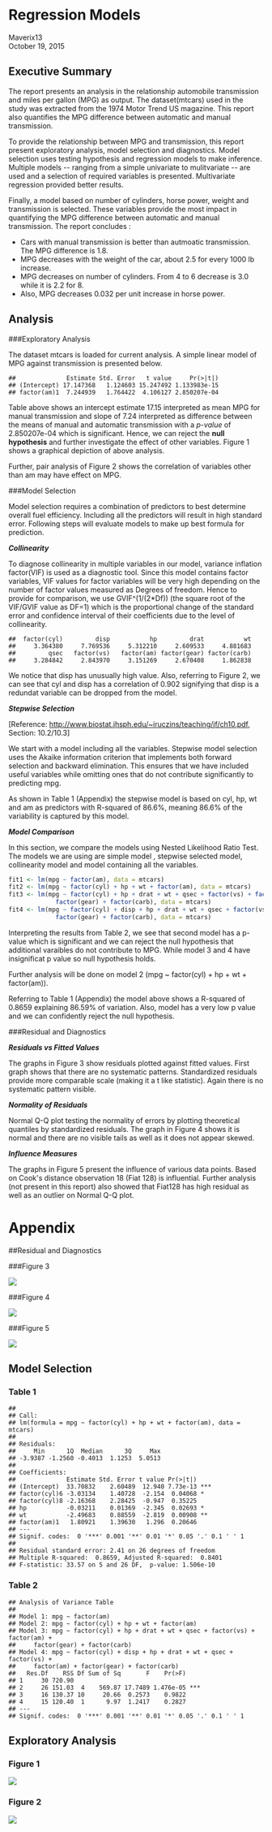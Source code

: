 # Regression Models
Maverix13  
October 19, 2015  

## Executive Summary

The report presents an analysis in the relationship automobile transmission and miles per gallon (MPG) as output. The dataset(mtcars) used in the study was extracted from the 1974 Motor Trend US magazine. This report also quantifies the MPG difference between automatic and manual transmission.

To provide the relationship between MPG and transmission, this report present exploratory analysis, model selection and diagnostics. Model selection uses testing hypothesis and regression models to make inference. Multiple models -- ranging from a simple univariate to mulitvariate -- are used and a selection of required variables is presented. Multivariate regression provided better results. 

Finally, a model based on number of cylinders, horse power, weight and transmission is selected. These variables provide the most impact in quantifying the MPG difference between automatic and manual transmission. The report concludes :


* Cars with manual transmission is better than autmoatic transmission. The MPG difference is 1.8.
* MPG decreases with the weight of the car, about 2.5 for every 1000 lb increase.
* MPG decreases on number of cylinders. From 4 to 6 decrease is 3.0 while it is 2.2 for 8.
* Also, MPG decreases 0.032 per unit increase in horse power.

## Analysis

###Exploratory Analysis

The dataset mtcars is loaded for current analysis. A simple linear model of MPG against transmission is presented below.


```
##              Estimate Std. Error   t value     Pr(>|t|)
## (Intercept) 17.147368   1.124603 15.247492 1.133983e-15
## factor(am)1  7.244939   1.764422  4.106127 2.850207e-04
```

Table above shows an intercept estimate 17.15 interpreted as mean MPG for manual transmission and slope of 7.24 interpreted as difference between the means of manual and automatic transmission with a *p-value* of 2.850207e-04 which is significant. Hence, we can reject the **null hypothesis** and further investigate the effect of other variables. Figure 1 shows a graphical depiction of above analysis.

Further, pair analysis of Figure 2 shows the correlation of variables other than am may have effect on MPG. 

###Model Selection

Model selection requires a combination of predictors to best determine overall fuel efficiency. Including all the predictors will result in high standard error. Following steps will evaluate models to make up best formula for prediction.

***Collinearity***

To diagnose collinearity in multiple variables in our model, variance inflation factor(VIF) is used as a diagnostic tool. Since this model contains factor variables, VIF values for factor variables will be very high depending on the number of factor values measured as Degrees of freedom. Hence to provide for comparison, we use GVIF^(1/(2*Df)) (the square root of the VIF/GVIF value as DF=1) which is the proportional change of the standard error and confidence interval of their coefficients due to the level of collinearity.

```
##  factor(cyl)         disp           hp         drat           wt 
##     3.364380     7.769536     5.312210     2.609533     4.881683 
##         qsec   factor(vs)   factor(am) factor(gear) factor(carb) 
##     3.284842     2.843970     3.151269     2.670408     1.862838
```

We notice that disp has unusually high value. Also, referring to Figure 2, we can see that cyl and disp has a correlation of 0.902 signifying that disp is a redundat variable can be dropped from the model.

***Stepwise Selection***

[Reference: http://www.biostat.jhsph.edu/~iruczins/teaching/jf/ch10.pdf, Section: 10.2/10.3]

We start with a model including all the variables. Stepwise model selection uses the Akaike information criterion that implements both forward selection and backward elimination. This ensures that we have included useful variables while omitting ones that do not contribute significantly to predicting mpg.



As shown in Table 1 (Appendix) the stepwise model is based on cyl, hp, wt and am as predictors with R-squared of 86.6%, meaning 86.6% of the variability is captured by this model.

***Model Comparison***

In this section, we compare the models using Nested Likelihood Ratio Test. The models we are using are simple model , stepwise selected model, collinearity model and model containing all the variables.


```r
fit1 <- lm(mpg ~ factor(am), data = mtcars)
fit2 <- lm(mpg ~ factor(cyl) + hp + wt + factor(am), data = mtcars)
fit3 <- lm(mpg ~ factor(cyl) + hp + drat + wt + qsec + factor(vs) + factor(am) + 
             factor(gear) + factor(carb), data = mtcars)
fit4 <- lm(mpg ~ factor(cyl) + disp + hp + drat + wt + qsec + factor(vs) + factor(am) + 
             factor(gear) + factor(carb), data = mtcars)
```

Interpreting the results from Table 2, we see that second model has a p-value which is significant and we can reject the null hypothesis that additional varaibles do not contribute to MPG. While model 3 and 4 have insignificat p value so null hypothesis holds.

Further analysis will be done on model 2 (mpg ~ factor(cyl) + hp + wt + factor(am)). 

Referring to Table 1 (Appendix) the model above shows a R-squared of 0.8659 explaining 86.59% of variation. Also, model has a very low p value and we can confidently reject the null hypothesis.

###Residual and Diagnostics

***Residuals vs Fitted Values***

The graphs in Figure 3 show residuals plotted against fitted values. First graph shows that there are no systematic patterns. Standardized residuals provide more comparable scale (making it a t like statistic). Again there is no systematic pattern visible.

***Normality of Residuals***

Normal Q-Q plot testing the normality of errors by plotting theoretical quantiles by standardized residuals. The graph in Figure 4 shows it is normal and there are no visible tails as well as it does not appear skewed.

***Influence Measures***

The graphs in Figure 5 present the influence of various data points. Based on Cook's distance observation 18 (Fiat 128) is influential. Further analysis (not present in this report) also showed that Fiat128 has high residual as well as an outlier on Normal Q-Q plot.

# Appendix

##Residual and Diagnostics

###Figure 3

![](regmods_files/figure-html/unnamed-chunk-5-1.png) 

###Figure 4

![](regmods_files/figure-html/unnamed-chunk-6-1.png) 

###Figure 5

![](regmods_files/figure-html/unnamed-chunk-7-1.png) 

## Model Selection

### Table 1


```
## 
## Call:
## lm(formula = mpg ~ factor(cyl) + hp + wt + factor(am), data = mtcars)
## 
## Residuals:
##     Min      1Q  Median      3Q     Max 
## -3.9387 -1.2560 -0.4013  1.1253  5.0513 
## 
## Coefficients:
##              Estimate Std. Error t value Pr(>|t|)    
## (Intercept)  33.70832    2.60489  12.940 7.73e-13 ***
## factor(cyl)6 -3.03134    1.40728  -2.154  0.04068 *  
## factor(cyl)8 -2.16368    2.28425  -0.947  0.35225    
## hp           -0.03211    0.01369  -2.345  0.02693 *  
## wt           -2.49683    0.88559  -2.819  0.00908 ** 
## factor(am)1   1.80921    1.39630   1.296  0.20646    
## ---
## Signif. codes:  0 '***' 0.001 '**' 0.01 '*' 0.05 '.' 0.1 ' ' 1
## 
## Residual standard error: 2.41 on 26 degrees of freedom
## Multiple R-squared:  0.8659,	Adjusted R-squared:  0.8401 
## F-statistic: 33.57 on 5 and 26 DF,  p-value: 1.506e-10
```

### Table 2


```
## Analysis of Variance Table
## 
## Model 1: mpg ~ factor(am)
## Model 2: mpg ~ factor(cyl) + hp + wt + factor(am)
## Model 3: mpg ~ factor(cyl) + hp + drat + wt + qsec + factor(vs) + factor(am) + 
##     factor(gear) + factor(carb)
## Model 4: mpg ~ factor(cyl) + disp + hp + drat + wt + qsec + factor(vs) + 
##     factor(am) + factor(gear) + factor(carb)
##   Res.Df    RSS Df Sum of Sq       F    Pr(>F)    
## 1     30 720.90                                   
## 2     26 151.03  4    569.87 17.7489 1.476e-05 ***
## 3     16 130.37 10     20.66  0.2573    0.9822    
## 4     15 120.40  1      9.97  1.2417    0.2827    
## ---
## Signif. codes:  0 '***' 0.001 '**' 0.01 '*' 0.05 '.' 0.1 ' ' 1
```

## Exploratory Analysis

### Figure 1

![](regmods_files/figure-html/unnamed-chunk-10-1.png) 

### Figure 2

![](regmods_files/figure-html/unnamed-chunk-11-1.png) 

